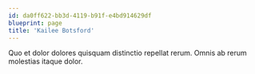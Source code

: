 ```yaml
---
id: da0ff622-bb3d-4119-b91f-e4bd914629df
blueprint: page
title: 'Kailee Botsford'
---
```

Quo et dolor dolores quisquam distinctio repellat rerum. Omnis ab rerum molestias itaque dolor.